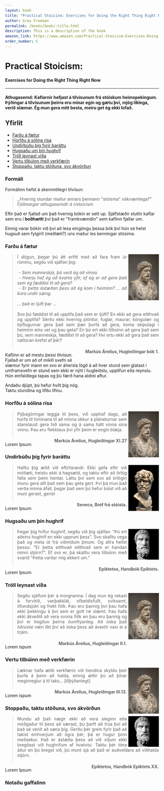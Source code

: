 ```yaml
---
layout: book
title: "Practical Stoicism: Exercises for Doing the Right Thing Right Now"
author: Grey Freeman
permalink: /books/book/:title.html
description: This is a description of the book
amazon_link: https://www.amazon.com/Practical-Stoicism-Exercises-Doing-Right-ebook/dp/B0764BV94D/
order_number: 5
---
```


# Practical Stoicism:   
#### Exercises for Doing the Right Thing Right Now

---
#### Athugasemd: Kaflarnir hefjast á tilvísunum frá stóískum heimspekingum. Þýðingar á tilvísunum þeirra eru mínar egin og gætu því, mjög líklega, verið slæmar. Ég mun gera mitt besta, meiru get ég ekki lofað.

## Yfirlit

* [Farðu á fætur](#farðu-á-fætur)
* [Horfðu á sólina rísa](#horfðu-á-sólina-rísa)
* [Undirbúðu þig fyrir baráttu](#undirbúðu-þig-fyrir-baráttu)
* [Hugsaðu um þín hughrif](#hugsaðu-um-þín-hughrif)
* [Tröll leynast víða](#tröll-leynast-víða)
* [Vertu tilbúinn með verkfærin](#vertu-tilbúinn-með-verkfærin)
* [Stoppaðu, taktu stöðuna, svo ákvörðun](#stoppaðu-taktu-stöðuna-svo-ákvörðun)

### Formáli

Formálinn hefst á skemmtilegri tilvísun:

> ,,Hvernig stundar maður annars þennann "stóisma" nákvæmlega?"  
> _Fjölmargar athugasemdir á r/stoicism_

Eftir það er fjallað um það hvernig bókin er sett up. Sjálfstæðir stuttir kaflar sem eru í **boðhætti** því það er "framkvæmdin" sem kaflinn fjallar um.

Einnig varar bókin við því að lesa eingöngu þessa bók því hún sé helst hugsuð sem fylgirit (meðlæti?) uns maður les kenningar stósima.

### Farðu á fætur

<blockquote style="text-align:justify;">
    <a href="https://is.wikipedia.org/wiki/Mark%C3%BAs_%C3%81rel%C3%ADus">
        <img style="width:100px;float:right;margin-left:5px;" src="/assets/images/MarcusAurelius.jpg"/>
    </a>
    <span> Í dögun, þegar þú átt erfitt með að fara fram úr rúminu, segðu við sjálfan þig: </span>
    <br/>
    <br/>
    <span style="font-style:italic;margin-top:5px;margin-left:5px;">
    - Sem manneskja, þá verð ég að vinna.
    </span>
    <br/>
    <span style="font-style:italic;margin-left:5px;">
    - Hverju hef ég að kvarta yfir, ef ég er að gera það sem ég fæddist til að gera?
    </span>
    <br/>
    <span style="font-style:italic;margin-left:5px;">
    - Er þetta ástæðan þess að ég kom í heiminn? ... að kúra undir sæng.
    </span>
    <br/>
    <br/>
    <span>
    ... það er ljúft þar ...
    </span>
    <br/>
    <br/>
    <span>
    Svo þú fæddist til að upplifa það sem er ljúft? En ekki að gera eitthvað og upplifa? Sérðu ekki hvernig plöntur, fuglar, maurar, köngulær og býflugurnar gera það sem þær þurfa að gera, koma skipulagi í heiminn eins vel og þau geta? En þú ert ekki tilbúinn að gera það sem þú, sem manneskja, fæddist til að gera? Hví ertu ekki að gera það sem náttúran krefst af þér?
    </span>
    <br />
    <h4 style="float:right;">Markús Árelíus, Hugleiðingar bók 1.</h4>
    <br />
</blockquote>


Kaflinn er að mestu þessi tilvísun. Fjallað er um að of mikill svefn sé slæmur fyrir mann en svo er áhersla lögð á að hver stund sem glatast í umframsvefn er stund sem ekki er nýtt í hugleiðslu, upplifun eða reynslu. Hún einfaldlega tapas og þú færð hana aldrei aftur.

Andaðu djúpt, þú hefur hvílt þig nóg.  
Taktu stundina og lifðu lífinu.

### Horfðu á sólina rísa

<blockquote style="text-align:justify;">
    <a href="https://is.wikipedia.org/wiki/Mark%C3%BAs_%C3%81rel%C3%ADus">
        <img style="width:100px;float:right;margin-left:5px;" src="/assets/images/MarcusAurelius.jpg"/>
    </a>
    <span> Pýþagóringar leggja til þess, við upphaf dags, að horfa til himinana til að minna okkur á pláneturnar sem stanslaust gera hið sama og á sama hátt vinna sína vinnu. Þau eru flekklaus því yfir þeim er engin blæja. </span>
    <br/>
    <h4 style="float:right;">Markús Árelíus, Hugleiðingar XI.27</h4>
    <br />
</blockquote>

Lorem Ipsum

### Undirbúðu þig fyrir baráttu
<blockquote style="text-align:justify;">
    <a href="https://is.wikipedia.org/wiki/Lucius_Annaeus_Seneca">
        <img style="width:100px;float:right;margin-left:5px;" src="/assets/images/Seneca.jpg"/>
    </a>
    <span>  
      Halltu þig ætíð við eftirfarandi: Ekki gefa eftir við mótlæti, treistu ekki á hagsæld, og taktu eftir að örlög falla sem þeim hentar. Láttu því sem svo að örlögin munu gera allt það sem þau geta gert. Því þá mun það verða minna áfall, þegar það sem þú hefur búist við að muni gerast, gerist
    </span>
    <br/>
    <h4 style="float:right;">Seneca, Bréf frá stóista.</h4>
    <br />
</blockquote>

Lorem Ipsum

### Hugsaðu um þín hughrif
<blockquote style="text-align:justify;">
    <a href="https://is.wikipedia.org/wiki/Epiktetos">
        <img style="width:100px;float:right;margin-left:5px;" src="/assets/images/Epictetus.jpg"/>
    </a>
    <span>  
      Þegar þig hrífur hughrif, segðu við þig sjálfan: "Þú ert aðeins hughrif en ekki uppruni þess". Svo skalltu vega það og meta út frá viðmiðum þínum. Og allra hellst þessu: "Er þetta eitthvað eitthvað sem er handan minni stjórn?". Ef svo er, þá skalltu vera tilbúinn með svarið "Þetta varðar mig ekkert um." 
    </span>
    <br/>
    <h4 style="float:right;">Epiktetos, Handbók Epiktets.</h4>
    <br />
</blockquote>

Lorem Ipsum

### Tröll leynast víða
<blockquote style="text-align:justify;">
    <a href="https://is.wikipedia.org/wiki/Mark%C3%BAs_%C3%81rel%C3%ADus">
        <img style="width:100px;float:right;margin-left:5px;" src="/assets/images/MarcusAurelius.jpg"/>
    </a>
    <span>Segðu sjálfum þér á morgnanna: Í dag mun ég rekast á forvitið, vanþakklát, ofbeldisfullt, sviksamt, öfundsjúkt og frekt fólk. Þau eru þannig því þau hafa ekki þekkingu á því sem er gott né slæmt. Þau hafa ekki ákveðið að vera svona fólk en þau eru þannig og því er hegðun þeirra óumflýanleg. Að óska það öðruvísi væri líkt því að óska þess að ávextir vaxi ei á trjám.</span>
    <br/>
    <h4 style="float:right;">Markús Árelíus, Hugleiðingar II.1.</h4>
    <br />
</blockquote>

Lorem ispum

### Vertu tilbúinn með verkfærin
<blockquote style="text-align:justify;">
    <a href="https://is.wikipedia.org/wiki/Mark%C3%BAs_%C3%81rel%C3%ADus">
        <img style="width:100px;float:right;margin-left:5px;" src="/assets/images/MarcusAurelius.jpg"/>
    </a>
    <span>Læknar hafa ætíð verkfærin við hendina skyldu þeir þurfa á þeim að halda, einnig ættir þú að þínar meginreglur á til taks... [illþýðanlegt]</span>
    <br/>
    <h4 style="float:right;">Markús Árelíus, Hugleiðingar III.13.</h4>
    <br />
</blockquote>

Lorem ispum

### Stoppaðu, taktu stöðuna, svo ákvörðun
<blockquote style="text-align:justify;">
    <a href="https://is.wikipedia.org/wiki/Epiktetos">
        <img style="width:100px;float:right;margin-left:5px;" src="/assets/images/Epictetus.jpg"/>
    </a>
    <span>  
      Mundu að það nægir ekki að vera sleginn eða móðgaður til þess að særast, þú þarft að trúa því að það sé verið að særa þig. Gerðu þér grein fyrir það að takist einhverjum að ögra þér, þá er hugur þinn meðsekur. Það er ástæða þess að við viljum ekki bregðast við hughrifum af hvatvísi. Taktu þér tíma áður en þú bregst við, þú munt sjá að það er auðveldara að viðhalda stjórn.
    </span>
    <br/>
    <h4 style="float:right;">Epiktetos, Handbók Epiktets XX.</h4>
    <br />
</blockquote>

Lorem Ipsum

### Notaðu gaffalinn

<!-- 
### Use your head
### Take a 3rd-Party perspective
### support your community
### Support your community
### Consider worst case scenarios
### Retreat into the self
### Choose your company well
### Use Self-Depricating Humor
### Let the other guy talk
### Live Simply
### Speak without judgement
### Educate by example
### Practice Discomfort
### Seek your own Approval
### Enjoy the silence
### Hold On Loosely
### Renounce
### Focus on the thing at hand
### Master your appetite
### Break it Down
### Emulate your role models
### Turn it Around
### Take a View From Above
### Own it
### Walk in your Enemy's Shoes
### Nail your part
### Reconsider The Wrong
### Police your thoughts
### Amor Fati
### Write it Down
### MEmento Mori
### Review the day
### A Final Word
### Acknowledgements
### Appendix: Companion Material
### About the Author
### End
-->